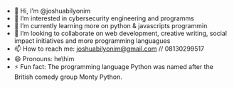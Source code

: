 - 👋 Hi, I’m @joshuabilyonim
- 👀 I’m interested in cybersecurity engineering and programms
- 🌱 I’m currently learning more on python & javascripts programmin 
- 💞️ I’m looking to collaborate on web development, creative writing, social impact initiatives and more programming languagues
- 📫 How to reach me: joshuabilyonim@gmail.com // 08130299517
- 😄 Pronouns: he\him
- ⚡ Fun fact: The programming language Python was named after the British comedy group Monty Python.

<!---
joshuabilyonim/joshuabilyonim is a ✨ special ✨ repository because its `README.md` (this file) appears on your GitHub profile.
You can click the Preview link to take a look at your changes.
--->
